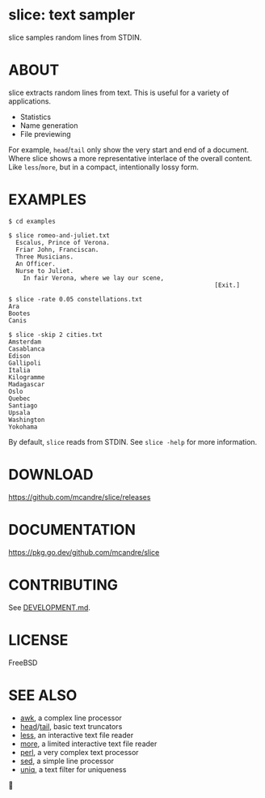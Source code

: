# slice: text sampler

slice samples random lines from STDIN.

# ABOUT

slice extracts random lines from text. This is useful for a variety of applications.

* Statistics
* Name generation
* File previewing

For example, `head`/`tail` only show the very start and end of a document. Where slice shows a more representative interlace of the overall content. Like `less`/`more`, but in a compact, intentionally lossy form.

# EXAMPLES

```console
$ cd examples

$ slice romeo-and-juliet.txt
  Escalus, Prince of Verona.
  Friar John, Franciscan.
  Three Musicians.
  An Officer.
  Nurse to Juliet.
    In fair Verona, where we lay our scene,
                                                         [Exit.]

$ slice -rate 0.05 constellations.txt
Ara
Bootes
Canis

$ slice -skip 2 cities.txt
Amsterdam
Casablanca
Edison
Gallipoli
Italia
Kilogramme
Madagascar
Oslo
Quebec
Santiago
Upsala
Washington
Yokohama
```

By default, `slice` reads from STDIN. See `slice -help` for more information.

# DOWNLOAD

https://github.com/mcandre/slice/releases

# DOCUMENTATION

https://pkg.go.dev/github.com/mcandre/slice

# CONTRIBUTING

See [DEVELOPMENT.md](DEVELOPMENT.md).

# LICENSE

FreeBSD

# SEE ALSO

* [awk](https://en.wikipedia.org/wiki/AWK), a complex line processor
* [head](https://linux.die.net/man/1/head)/[tail](https://linux.die.net/man/1/tail), basic text truncators
* [less](https://linux.die.net/man/1/less), an interactive text file reader
* [more](https://en.wikipedia.org/wiki/More_(command)), a limited interactive text file reader
* [perl](https://www.perl.org/), a very complex text processor
* [sed](https://en.wikipedia.org/wiki/Sed), a simple line processor
* [uniq](https://linux.die.net/man/1/uniq), a text filter for uniqueness

🔪
